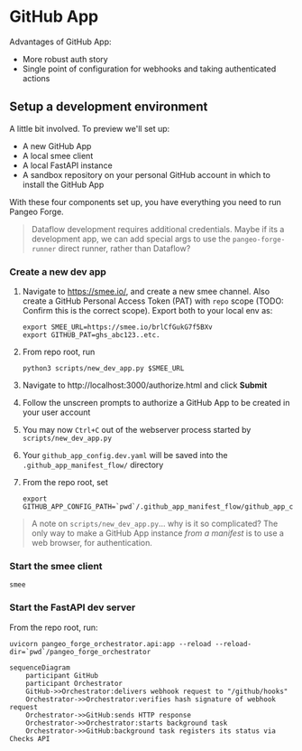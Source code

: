 # GitHub App

Advantages of GitHub App:

- More robust auth story
- Single point of configuration for webhooks and taking authenticated actions

## Setup a development environment

A little bit involved. To preview we'll set up:

- A new GitHub App
- A local smee client
- A local FastAPI instance
- A sandbox repository on your personal GitHub account in which to install the GitHub App

With these four components set up, you have everything you need to run Pangeo Forge.

> Dataflow development requires additional credentials. Maybe if its a development app, we
> can add special args to use the `pangeo-forge-runner` direct runner, rather than Dataflow?

### Create a new dev app

1. Navigate to https://smee.io/, and create a new smee channel. Also create a GitHub Personal Access Token (PAT) with `repo` scope (TODO: Confirm this is the correct scope). Export both to your local env as:

   ```console
   export SMEE_URL=https://smee.io/brlCfGukG7f5BXv
   export GITHUB_PAT=ghs_abc123..etc.
   ```

2. From repo root, run
   ```console
   python3 scripts/new_dev_app.py $SMEE_URL
   ```
3. Navigate to http://localhost:3000/authorize.html and click **Submit**
4. Follow the unscreen prompts to authorize a GitHub App to be created in your user account
5. You may now `Ctrl+C` out of the webserver process started by `scripts/new_dev_app.py`
6. Your `github_app_config.dev.yaml` will be saved into the `.github_app_manifest_flow/` directory
7. From the repo root, set
   ```console
   export GITHUB_APP_CONFIG_PATH=`pwd`/.github_app_manifest_flow/github_app_config.dev.yaml
   ```

> A note on `scripts/new_dev_app.py`... why is it so complicated? The only way to make a GitHub App
> instance _from a manifest_ is to use a web browser, for authentication.

### Start the smee client

```
smee
```

### Start the FastAPI dev server

From the repo root, run:

```
uvicorn pangeo_forge_orchestrator.api:app --reload --reload-dir=`pwd`/pangeo_forge_orchestrator
```

```mermaid
sequenceDiagram
    participant GitHub
    participant Orchestrator
    GitHub->>Orchestrator:delivers webhook request to "/github/hooks"
    Orchestrator->>Orchestrator:verifies hash signature of webhook request
    Orchestrator->>GitHub:sends HTTP response
    Orchestrator->>Orchestrator:starts background task
    Orchestrator->>GitHub:background task registers its status via Checks API

```
